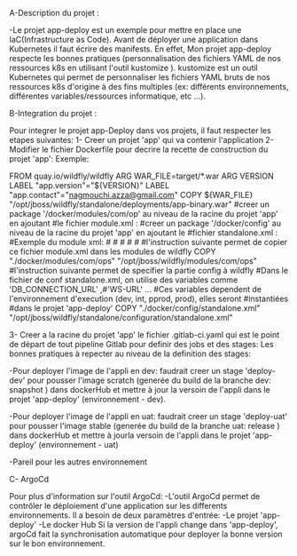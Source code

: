 A-Description du projet :

-Le projet app-deploy est un exemple pour mettre en place une IaC(Infrastructure as Code).
Avant de déployer une application dans Kubernetes il faut écrire des manifests. En effet, Mon projet app-deploy respecte  les bonnes pratiques (personnalisation des fichiers YAML  de nos ressources k8s en utilisant l'outil kustomize ).
kustomize est un outil Kubernetes qui  permet de personnaliser les fichiers YAML bruts de nos ressources k8s d'origine à des fins multiples (ex: différents environnements, différentes variables/ressources informatique, etc ...).




B-Integration du projet :

Pour integrer le projet app-Deploy dans vos projets, il faut respecter les etapes suivantes:
1- Creer un  projet  'app' qui va contenir l'application
2- Modifier le fichier Dockerfile pour decrire la recette de construction du  projet 'app':
Exemple:

FROM quay.io/wildfly/wildfly
ARG WAR_FILE=target/*.war
ARG VERSION
LABEL "app.version"="${VERSION}"
LABEL "app.contact"="nagmouchi.azza@gmail.com"
COPY ${WAR_FILE} "/opt/jboss/wildfly/standalone/deployments/app-binary.war"
#creer un package '/docker/modules/com/op' au niveau de la racine du projet 'app' en ajoutant #le fichier module.xml :
#creer un package '/docker/config' au niveau de la racine du projet 'app' en ajoutant le #fichier standalone.xml :
#Exemple du module xml:
#<module xmlns="urn:jboss:module:1.5" name="com.ops.config">
     #    <resources>
     #		<resource-root path="/config"/>
     #    </resources>
#</module>
#l'instruction suivante permet de copier ce fichier module.xml dans les modules de wildfly
COPY "./docker/modules/com/ops" "/opt/jboss/wildfly/modules/com/ops"
#l'instruction suivante permet de specifier la partie config à wildfly
#Dans le fichier de conf standalone.xml, on utilise des variables comme 'DB_CONNECTION_URL' ,#'WS-URL' ...
#Ces variables dependent de l'environnement d'execution (dev, int, pprod, prod), elles seront #instantiées
#dans le projet 'app-deploy'
COPY "./docker/config/standalone.xml" "/opt/jboss/wildfly/standalone/configuration/standalone.xml" 

3- Creer a la racine du projet 'app' le fichier .gitlab-ci.yaml qui est le point de départ de tout pipeline Gitlab pour definir des jobs et des stages:
Les bonnes pratiques à repecter au niveau de la definition des stages:

-Pour deployer l'image de l'appli en dev: faudrait creer un stage 'deploy-dev' pour pousser l'image scratch (generée du build de la branche dev: snapshot ) dans dockerHub et mettre à jour la versoin de l'appli dans le projet 'app-deploy' (environnement - dev).

-Pour deployer l'image de l'appli en uat: faudrait creer un stage 'deploy-uat' pour pousser l'image stable (generée du build de la branche uat: release ) dans dockerHub et mettre à jourla versoin de l'appli dans le projet 'app-deploy' (environnement - uat) 

-Pareil pour les autres environnement




C- ArgoCd

Pour plus d'information sur l'outil ArgoCd:
-L'outil ArgoCd  permet de contrôler le déploiement d'une application sur les differents environnements. Il a besoin de deux  paramètres d'entrée:
-Le projet 'app-deploy' 
-Le docker Hub
Si la version de l'appli change dans 'app-deploy', argoCd fait la synchronisation automatique pour deployer la bonne version sur le bon environnement.
